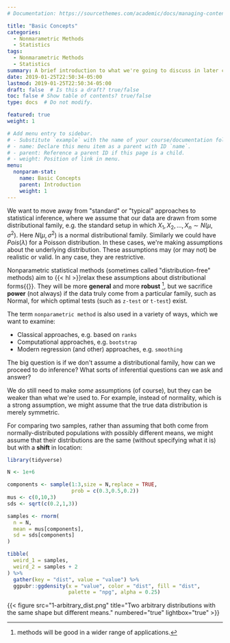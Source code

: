 ```yaml
---
# Documentation: https://sourcethemes.com/academic/docs/managing-content/

title: "Basic Concepts"
categories:
  - Nonmarametric Methods
  - Statistics
tags:
  - Nonmarametric Methods
  - Statistics
summary: A brief introduction to what we're going to discuss in later chapters.
date: 2019-01-25T22:50:34-05:00
lastmod: 2019-01-25T22:50:34-05:00
draft: false  # Is this a draft? true/false
toc: false # Show table of contents? true/false
type: docs  # Do not modify.

featured: true
weight: 1

# Add menu entry to sidebar.
# - Substitute `example` with the name of your course/documentation folder.
# - name: Declare this menu item as a parent with ID `name`.
# - parent: Reference a parent ID if this page is a child.
# - weight: Position of link in menu.
menu:
  nonparam-stat:
    name: Basic Concepts
    parent: Introduction
    weight: 1
---
```


We want to move away from "standard" or "typical" approaches to statistical inference, where we assume that our data are drawn from some distributional family, e.g. the standard setup in which $X_1, X_2, ..., X_n \sim N(\mu, \sigma^2)$. Here $N(\mu, \sigma^2)$ is a normal distributional family. Similarly we could have $Pois(\lambda)$ for a Poisson distribution. In these cases, we're making assumptions about the underlying distribution. These assumptions may (or may not) be realistic or valid. In any case, they are restrictive.

Nonparametric statistical methods (sometimes called "distribution-free" methods) aim to {{< hl >}}relax these assumptions about distributional forms{{</hl>}}. They will be more **general** and more **robust** [^1], but we sacrifice **power** (not always) if the data truly come from a particular family, such as Normal, for which optimal tests (such as `z-test` or `t-test`) exist.

The term `nonparametric method` is also used in a variety of ways, which we want to examine:

- Classical approaches, e.g. based on `ranks`
- Computational approaches, e.g. `bootstrap`
- Modern regression (and other) approaches, e.g. `smoothing`

The big question is if we don't assume a distributional family, how can we proceed to do inference? What sorts of inferential questions can we ask and answer?

We do still need to make *some* assumptions (of course), but they can be weaker than what we're used to. For example, instead of normality, which is a strong assumption, we might assume that the true data distribution is merely symmetric.

For comparing two samples, rather than assuming that both come from normally-distributed populations with possibly different means, we might assume that their distributions are the same (without specifying what it is) but with a **shift** in location:

```r
library(tidyverse)

N <- 1e+6

components <- sample(1:3,size = N,replace = TRUE,
                     prob = c(0.3,0.5,0.2))
mus <- c(0,10,3)
sds <- sqrt(c(0.2,1,3))

samples <- rnorm(
  n = N,
  mean = mus[components],
  sd = sds[components]
)

tibble(
  weird_1 = samples,
  weird_2 = samples + 2
) %>%
  gather(key = "dist", value = "value") %>%
  ggpubr::ggdensity(x = "value", color = "dist", fill = "dist",
                    palette = "npg", alpha = 0.25)
```

{{< figure src="1-arbitrary_dist.png" title="Two arbitrary distributions with the same shape but different means." numbered="true" lightbox="true" >}}



[^1]: methods will be good in a wider range of applications.